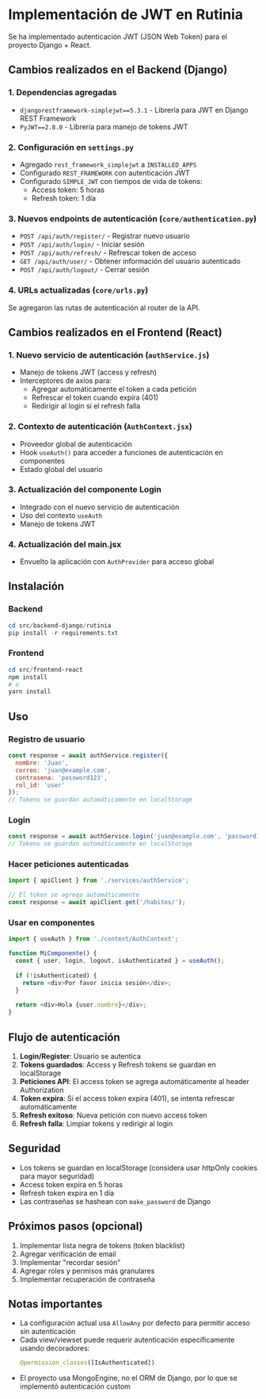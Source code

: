 # Implementación de JWT en Rutinia

Se ha implementado autenticación JWT (JSON Web Token) para el proyecto Django + React.

## Cambios realizados en el Backend (Django)

### 1. Dependencias agregadas
- `djangorestframework-simplejwt==5.3.1` - Librería para JWT en Django REST Framework
- `PyJWT==2.8.0` - Librería para manejo de tokens JWT

### 2. Configuración en `settings.py`
- Agregado `rest_framework_simplejwt` a `INSTALLED_APPS`
- Configurado `REST_FRAMEWORK` con autenticación JWT
- Configurado `SIMPLE_JWT` con tiempos de vida de tokens:
  - Access token: 5 horas
  - Refresh token: 1 día

### 3. Nuevos endpoints de autenticación (`core/authentication.py`)
- `POST /api/auth/register/` - Registrar nuevo usuario
- `POST /api/auth/login/` - Iniciar sesión
- `POST /api/auth/refresh/` - Refrescar token de acceso
- `GET /api/auth/user/` - Obtener información del usuario autenticado
- `POST /api/auth/logout/` - Cerrar sesión

### 4. URLs actualizadas (`core/urls.py`)
Se agregaron las rutas de autenticación al router de la API.

## Cambios realizados en el Frontend (React)

### 1. Nuevo servicio de autenticación (`authService.js`)
- Manejo de tokens JWT (access y refresh)
- Interceptores de axios para:
  - Agregar automáticamente el token a cada petición
  - Refrescar el token cuando expira (401)
  - Redirigir al login si el refresh falla

### 2. Contexto de autenticación (`AuthContext.jsx`)
- Proveedor global de autenticación
- Hook `useAuth()` para acceder a funciones de autenticación en componentes
- Estado global del usuario

### 3. Actualización del componente Login
- Integrado con el nuevo servicio de autenticación
- Uso del contexto `useAuth`
- Manejo de tokens JWT

### 4. Actualización del main.jsx
- Envuelto la aplicación con `AuthProvider` para acceso global

## Instalación

### Backend
```powershell
cd src/backend-django/rutinia
pip install -r requirements.txt
```

### Frontend
```powershell
cd src/frontend-react
npm install
# o
yarn install
```

## Uso

### Registro de usuario
```javascript
const response = await authService.register({
  nombre: 'Juan',
  correo: 'juan@example.com',
  contrasena: 'password123',
  rol_id: 'user'
});
// Tokens se guardan automáticamente en localStorage
```

### Login
```javascript
const response = await authService.login('juan@example.com', 'password123');
// Tokens se guardan automáticamente en localStorage
```

### Hacer peticiones autenticadas
```javascript
import { apiClient } from './services/authService';

// El token se agrega automáticamente
const response = await apiClient.get('/habitos/');
```

### Usar en componentes
```javascript
import { useAuth } from './context/AuthContext';

function MiComponente() {
  const { user, login, logout, isAuthenticated } = useAuth();
  
  if (!isAuthenticated) {
    return <div>Por favor inicia sesión</div>;
  }
  
  return <div>Hola {user.nombre}</div>;
}
```

## Flujo de autenticación

1. **Login/Register**: Usuario se autentica
2. **Tokens guardados**: Access y Refresh tokens se guardan en localStorage
3. **Peticiones API**: El access token se agrega automáticamente al header Authorization
4. **Token expira**: Si el access token expira (401), se intenta refrescar automáticamente
5. **Refresh exitoso**: Nueva petición con nuevo access token
6. **Refresh falla**: Limpiar tokens y redirigir al login

## Seguridad

- Los tokens se guardan en localStorage (considera usar httpOnly cookies para mayor seguridad)
- Access token expira en 5 horas
- Refresh token expira en 1 día
- Las contraseñas se hashean con `make_password` de Django

## Próximos pasos (opcional)

1. Implementar lista negra de tokens (token blacklist)
2. Agregar verificación de email
3. Implementar "recordar sesión"
4. Agregar roles y permisos más granulares
5. Implementar recuperación de contraseña

## Notas importantes

- La configuración actual usa `AllowAny` por defecto para permitir acceso sin autenticación
- Cada view/viewset puede requerir autenticación específicamente usando decoradores:
  ```python
  @permission_classes([IsAuthenticated])
  ```
- El proyecto usa MongoEngine, no el ORM de Django, por lo que se implementó autenticación custom
